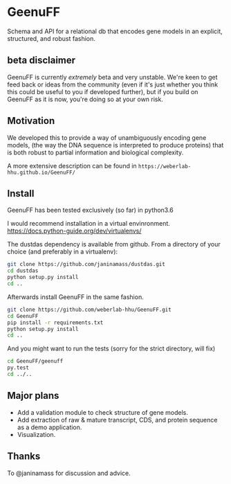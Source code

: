 # GeenuFF
Schema and API for a relational db that encodes gene models in an explicit, structured, and robust fashion.

## beta disclaimer

GeenuFF is currently _extremely_ beta and very unstable. 
We're keen to get feed back or ideas from the community
(even if it's just whether you think this could be useful to you
if developed further), but if you build on GeenuFF as it is now, 
you're doing so at your own risk.

## Motivation
We developed this to provide a way of unambiguously encoding gene models, 
(the way the DNA sequence is interpreted to produce proteins) that is both
robust to partial information and biological complexity.

A more extensive description can be found in
`https://weberlab-hhu.github.io/GeenuFF/`

## Install
GeenuFF has been tested exclusively (so far) in python3.6

I would recommend installation in a virtual envinronment.
https://docs.python-guide.org/dev/virtualenvs/

The dustdas dependency is available from github.
From a directory of your choice (and preferably in a virtualenv):

```bash
git clone https://github.com/janinamass/dustdas.git
cd dustdas
python setup.py install
cd ..
```

Afterwards install GeenuFF in the same fashion.

```bash
git clone https://github.com/weberlab-hhu/GeenuFF.git
cd GeenuFF
pip install -r requirements.txt
python setup.py install
cd ..
```

And you might want to run the tests (sorry for the strict directory, will fix)
```bash
cd GeenuFF/geenuff
py.test
cd ../..
```

## Major plans
* Add a validation module to check structure of gene models.
* Add extraction of raw & mature transcript, CDS, and protein sequence as a demo application.
* Visualization.

## Thanks

To @janinamass for discussion and advice.